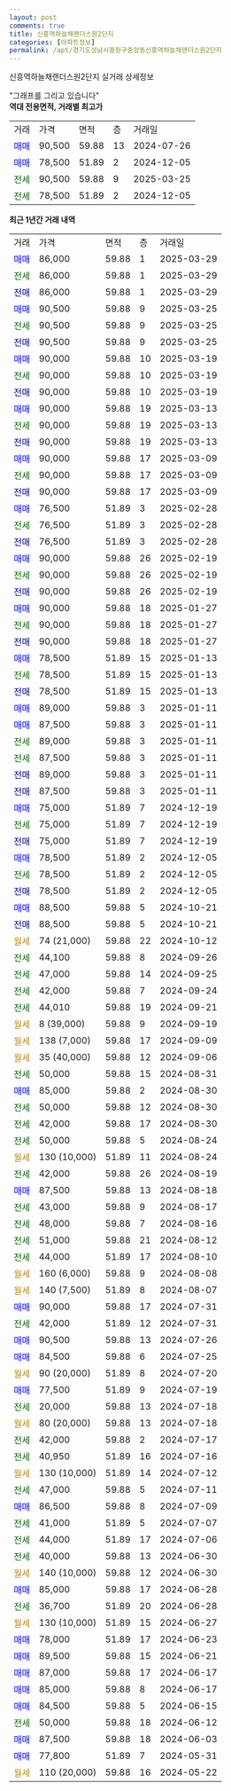 ```yaml
---
layout: post
comments: true
title: 신흥역하늘채랜더스원2단지
categories: [아파트정보]
permalink: /apt/경기도성남시중원구중앙동신흥역하늘채랜더스원2단지
---
```


신흥역하늘채랜더스원2단지 실거래 상세정보

<script type="text/javascript">
  google.charts.load('current', {'packages':['line', 'corechart']});
  google.charts.setOnLoadCallback(drawChart);

  function drawChart() {
    var data = new google.visualization.DataTable();
    data.addColumn('date', '거래일');
    data.addColumn('number', "매매");
    data.addColumn('number', "전세");
    data.addColumn('number', "전매");

    data.addRows([[new Date(Date.parse("2025-03-29")), 86000, null, null], [new Date(Date.parse("2025-03-29")), null, 86000, null], [new Date(Date.parse("2025-03-29")), null, null, 86000], [new Date(Date.parse("2025-03-25")), 90500, null, null], [new Date(Date.parse("2025-03-25")), null, 90500, null], [new Date(Date.parse("2025-03-25")), null, null, 90500], [new Date(Date.parse("2025-03-19")), 90000, null, null], [new Date(Date.parse("2025-03-19")), null, 90000, null], [new Date(Date.parse("2025-03-19")), null, null, 90000], [new Date(Date.parse("2025-03-13")), 90000, null, null], [new Date(Date.parse("2025-03-13")), null, 90000, null], [new Date(Date.parse("2025-03-13")), null, null, 90000], [new Date(Date.parse("2025-03-09")), 90000, null, null], [new Date(Date.parse("2025-03-09")), null, 90000, null], [new Date(Date.parse("2025-03-09")), null, null, 90000], [new Date(Date.parse("2025-02-28")), 76500, null, null], [new Date(Date.parse("2025-02-28")), null, 76500, null], [new Date(Date.parse("2025-02-28")), null, null, 76500], [new Date(Date.parse("2025-02-19")), 90000, null, null], [new Date(Date.parse("2025-02-19")), null, 90000, null], [new Date(Date.parse("2025-02-19")), null, null, 90000], [new Date(Date.parse("2025-01-27")), 90000, null, null], [new Date(Date.parse("2025-01-27")), null, 90000, null], [new Date(Date.parse("2025-01-27")), null, null, 90000], [new Date(Date.parse("2025-01-13")), 78500, null, null], [new Date(Date.parse("2025-01-13")), null, 78500, null], [new Date(Date.parse("2025-01-13")), null, null, 78500], [new Date(Date.parse("2025-01-11")), 89000, null, null], [new Date(Date.parse("2025-01-11")), 87500, null, null], [new Date(Date.parse("2025-01-11")), null, 89000, null], [new Date(Date.parse("2025-01-11")), null, 87500, null], [new Date(Date.parse("2025-01-11")), null, null, 89000], [new Date(Date.parse("2025-01-11")), null, null, 87500], [new Date(Date.parse("2024-12-19")), 75000, null, null], [new Date(Date.parse("2024-12-19")), null, 75000, null], [new Date(Date.parse("2024-12-19")), null, null, 75000], [new Date(Date.parse("2024-12-05")), 78500, null, null], [new Date(Date.parse("2024-12-05")), null, 78500, null], [new Date(Date.parse("2024-12-05")), null, null, 78500], [new Date(Date.parse("2024-10-21")), 88500, null, null], [new Date(Date.parse("2024-10-21")), null, null, 88500], [new Date(Date.parse("2024-10-12")), null, null, null], [new Date(Date.parse("2024-09-26")), null, 44100, null], [new Date(Date.parse("2024-09-25")), null, 47000, null], [new Date(Date.parse("2024-09-24")), null, 42000, null], [new Date(Date.parse("2024-09-21")), null, 44010, null], [new Date(Date.parse("2024-09-19")), null, null, null], [new Date(Date.parse("2024-09-09")), null, null, null], [new Date(Date.parse("2024-09-06")), null, null, null], [new Date(Date.parse("2024-08-31")), null, 50000, null], [new Date(Date.parse("2024-08-30")), 85000, null, null], [new Date(Date.parse("2024-08-30")), null, 50000, null], [new Date(Date.parse("2024-08-30")), null, 42000, null], [new Date(Date.parse("2024-08-24")), null, 50000, null], [new Date(Date.parse("2024-08-24")), null, null, null], [new Date(Date.parse("2024-08-19")), null, 42000, null], [new Date(Date.parse("2024-08-18")), 87500, null, null], [new Date(Date.parse("2024-08-17")), null, 43000, null], [new Date(Date.parse("2024-08-16")), null, 48000, null], [new Date(Date.parse("2024-08-12")), null, 51000, null], [new Date(Date.parse("2024-08-10")), null, 44000, null], [new Date(Date.parse("2024-08-08")), null, null, null], [new Date(Date.parse("2024-08-07")), null, null, null], [new Date(Date.parse("2024-07-31")), 90000, null, null], [new Date(Date.parse("2024-07-31")), null, 42000, null], [new Date(Date.parse("2024-07-26")), 90500, null, null], [new Date(Date.parse("2024-07-25")), 84500, null, null], [new Date(Date.parse("2024-07-20")), null, null, null], [new Date(Date.parse("2024-07-19")), 77500, null, null], [new Date(Date.parse("2024-07-18")), null, 20000, null], [new Date(Date.parse("2024-07-18")), null, null, null], [new Date(Date.parse("2024-07-17")), null, 42000, null], [new Date(Date.parse("2024-07-16")), null, 40950, null], [new Date(Date.parse("2024-07-12")), null, null, null], [new Date(Date.parse("2024-07-11")), null, 47000, null], [new Date(Date.parse("2024-07-09")), 86500, null, null], [new Date(Date.parse("2024-07-07")), null, 41000, null], [new Date(Date.parse("2024-07-06")), null, 44000, null], [new Date(Date.parse("2024-06-30")), null, 40000, null], [new Date(Date.parse("2024-06-30")), null, null, null], [new Date(Date.parse("2024-06-28")), 85000, null, null], [new Date(Date.parse("2024-06-28")), null, 36700, null], [new Date(Date.parse("2024-06-27")), null, null, null], [new Date(Date.parse("2024-06-23")), 78000, null, null], [new Date(Date.parse("2024-06-21")), 89500, null, null], [new Date(Date.parse("2024-06-17")), 87000, null, null], [new Date(Date.parse("2024-06-17")), 85000, null, null], [new Date(Date.parse("2024-06-15")), 84500, null, null], [new Date(Date.parse("2024-06-12")), null, 50000, null], [new Date(Date.parse("2024-06-03")), 87500, null, null], [new Date(Date.parse("2024-05-31")), 77800, null, null], [new Date(Date.parse("2024-05-22")), null, null, null]]);

    var options = {
      hAxis: {
        format: 'yyyy/MM/dd'
      },    
      lineWidth: 0,
      pointsVisible: true,    
      title: '최근 1년간 유형별 실거래가 분포',
      legend: { position: 'bottom' }
    };

    var formatter = new google.visualization.NumberFormat({pattern:'###,###'} );
    formatter.format(data, 1);
    formatter.format(data, 2);
    
    setTimeout(function() {
        var chart = new google.visualization.LineChart(document.getElementById('columnchart_material'));
        chart.draw(data, (options));
        document.getElementById('loading').style.display = 'none';
    }, 200);
  }
</script>


<div id="loading" style="z-index:20; display: block; margin-left: 0px">"그래프를 그리고 있습니다"</div>
<div id="columnchart_material" style="width: 95%; margin-left: 0px; display: block"></div>
<!-- contents start -->
<b>역대 전용면적, 거래별 최고가</b>
<table class="sortable">
    <tr>
      <td>거래</td>
      <td>가격</td>
      <td>면적</td>
      <td>층</td>
      <td>거래일</td>
    </tr>
        <tr>
          <td><a style="color: blue">매매</a></td>
          <td>90,500</td>
          <td>59.88</td>
          <td>13</td>
          <td>2024-07-26</td>
        </tr>            <tr>
          <td><a style="color: blue">매매</a></td>
          <td>78,500</td>
          <td>51.89</td>
          <td>2</td>
          <td>2024-12-05</td>
        </tr>        
        <tr>
              <td><a style="color: darkgreen">전세</a></td>
              <td>90,500</td>
              <td>59.88</td>
              <td>9</td>
              <td>2025-03-25</td>
            </tr>            <tr>
              <td><a style="color: darkgreen">전세</a></td>
              <td>78,500</td>
              <td>51.89</td>
              <td>2</td>
              <td>2024-12-05</td>
            </tr>        
    
</table>

<b>최근 1년간 거래 내역</b>

<table class="sortable">
    <tr>
      <td>거래</td>
      <td>가격</td>
      <td>면적</td>
      <td>층</td>
      <td>거래일</td>
    </tr>
    <tr>
      <td><a style="color: blue">매매</a></td>
      <td>86,000</td>
      <td>59.88</td>
      <td>1</td>
      <td>2025-03-29</td>
    </tr>          <tr>
      <td><a style="color: darkgreen">전세</a></td>
      <td>86,000</td>
      <td>59.88</td>
      <td>1</td>
      <td>2025-03-29</td>
    </tr>          <tr>
      <td><a style="color: darkblue">전매</a></td>
      <td>86,000</td>
      <td>59.88</td>
      <td>1</td>
      <td>2025-03-29</td>
    </tr>          <tr>
      <td><a style="color: blue">매매</a></td>
      <td>90,500</td>
      <td>59.88</td>
      <td>9</td>
      <td>2025-03-25</td>
    </tr>          <tr>
      <td><a style="color: darkgreen">전세</a></td>
      <td>90,500</td>
      <td>59.88</td>
      <td>9</td>
      <td>2025-03-25</td>
    </tr>          <tr>
      <td><a style="color: darkblue">전매</a></td>
      <td>90,500</td>
      <td>59.88</td>
      <td>9</td>
      <td>2025-03-25</td>
    </tr>          <tr>
      <td><a style="color: blue">매매</a></td>
      <td>90,000</td>
      <td>59.88</td>
      <td>10</td>
      <td>2025-03-19</td>
    </tr>          <tr>
      <td><a style="color: darkgreen">전세</a></td>
      <td>90,000</td>
      <td>59.88</td>
      <td>10</td>
      <td>2025-03-19</td>
    </tr>          <tr>
      <td><a style="color: darkblue">전매</a></td>
      <td>90,000</td>
      <td>59.88</td>
      <td>10</td>
      <td>2025-03-19</td>
    </tr>          <tr>
      <td><a style="color: blue">매매</a></td>
      <td>90,000</td>
      <td>59.88</td>
      <td>19</td>
      <td>2025-03-13</td>
    </tr>          <tr>
      <td><a style="color: darkgreen">전세</a></td>
      <td>90,000</td>
      <td>59.88</td>
      <td>19</td>
      <td>2025-03-13</td>
    </tr>          <tr>
      <td><a style="color: darkblue">전매</a></td>
      <td>90,000</td>
      <td>59.88</td>
      <td>19</td>
      <td>2025-03-13</td>
    </tr>          <tr>
      <td><a style="color: blue">매매</a></td>
      <td>90,000</td>
      <td>59.88</td>
      <td>17</td>
      <td>2025-03-09</td>
    </tr>          <tr>
      <td><a style="color: darkgreen">전세</a></td>
      <td>90,000</td>
      <td>59.88</td>
      <td>17</td>
      <td>2025-03-09</td>
    </tr>          <tr>
      <td><a style="color: darkblue">전매</a></td>
      <td>90,000</td>
      <td>59.88</td>
      <td>17</td>
      <td>2025-03-09</td>
    </tr>          <tr>
      <td><a style="color: blue">매매</a></td>
      <td>76,500</td>
      <td>51.89</td>
      <td>3</td>
      <td>2025-02-28</td>
    </tr>          <tr>
      <td><a style="color: darkgreen">전세</a></td>
      <td>76,500</td>
      <td>51.89</td>
      <td>3</td>
      <td>2025-02-28</td>
    </tr>          <tr>
      <td><a style="color: darkblue">전매</a></td>
      <td>76,500</td>
      <td>51.89</td>
      <td>3</td>
      <td>2025-02-28</td>
    </tr>          <tr>
      <td><a style="color: blue">매매</a></td>
      <td>90,000</td>
      <td>59.88</td>
      <td>26</td>
      <td>2025-02-19</td>
    </tr>          <tr>
      <td><a style="color: darkgreen">전세</a></td>
      <td>90,000</td>
      <td>59.88</td>
      <td>26</td>
      <td>2025-02-19</td>
    </tr>          <tr>
      <td><a style="color: darkblue">전매</a></td>
      <td>90,000</td>
      <td>59.88</td>
      <td>26</td>
      <td>2025-02-19</td>
    </tr>          <tr>
      <td><a style="color: blue">매매</a></td>
      <td>90,000</td>
      <td>59.88</td>
      <td>18</td>
      <td>2025-01-27</td>
    </tr>          <tr>
      <td><a style="color: darkgreen">전세</a></td>
      <td>90,000</td>
      <td>59.88</td>
      <td>18</td>
      <td>2025-01-27</td>
    </tr>          <tr>
      <td><a style="color: darkblue">전매</a></td>
      <td>90,000</td>
      <td>59.88</td>
      <td>18</td>
      <td>2025-01-27</td>
    </tr>          <tr>
      <td><a style="color: blue">매매</a></td>
      <td>78,500</td>
      <td>51.89</td>
      <td>15</td>
      <td>2025-01-13</td>
    </tr>          <tr>
      <td><a style="color: darkgreen">전세</a></td>
      <td>78,500</td>
      <td>51.89</td>
      <td>15</td>
      <td>2025-01-13</td>
    </tr>          <tr>
      <td><a style="color: darkblue">전매</a></td>
      <td>78,500</td>
      <td>51.89</td>
      <td>15</td>
      <td>2025-01-13</td>
    </tr>          <tr>
      <td><a style="color: blue">매매</a></td>
      <td>89,000</td>
      <td>59.88</td>
      <td>3</td>
      <td>2025-01-11</td>
    </tr>          <tr>
      <td><a style="color: blue">매매</a></td>
      <td>87,500</td>
      <td>59.88</td>
      <td>3</td>
      <td>2025-01-11</td>
    </tr>          <tr>
      <td><a style="color: darkgreen">전세</a></td>
      <td>89,000</td>
      <td>59.88</td>
      <td>3</td>
      <td>2025-01-11</td>
    </tr>          <tr>
      <td><a style="color: darkgreen">전세</a></td>
      <td>87,500</td>
      <td>59.88</td>
      <td>3</td>
      <td>2025-01-11</td>
    </tr>          <tr>
      <td><a style="color: darkblue">전매</a></td>
      <td>89,000</td>
      <td>59.88</td>
      <td>3</td>
      <td>2025-01-11</td>
    </tr>          <tr>
      <td><a style="color: darkblue">전매</a></td>
      <td>87,500</td>
      <td>59.88</td>
      <td>3</td>
      <td>2025-01-11</td>
    </tr>          <tr>
      <td><a style="color: blue">매매</a></td>
      <td>75,000</td>
      <td>51.89</td>
      <td>7</td>
      <td>2024-12-19</td>
    </tr>          <tr>
      <td><a style="color: darkgreen">전세</a></td>
      <td>75,000</td>
      <td>51.89</td>
      <td>7</td>
      <td>2024-12-19</td>
    </tr>          <tr>
      <td><a style="color: darkblue">전매</a></td>
      <td>75,000</td>
      <td>51.89</td>
      <td>7</td>
      <td>2024-12-19</td>
    </tr>          <tr>
      <td><a style="color: blue">매매</a></td>
      <td>78,500</td>
      <td>51.89</td>
      <td>2</td>
      <td>2024-12-05</td>
    </tr>          <tr>
      <td><a style="color: darkgreen">전세</a></td>
      <td>78,500</td>
      <td>51.89</td>
      <td>2</td>
      <td>2024-12-05</td>
    </tr>          <tr>
      <td><a style="color: darkblue">전매</a></td>
      <td>78,500</td>
      <td>51.89</td>
      <td>2</td>
      <td>2024-12-05</td>
    </tr>          <tr>
      <td><a style="color: blue">매매</a></td>
      <td>88,500</td>
      <td>59.88</td>
      <td>5</td>
      <td>2024-10-21</td>
    </tr>          <tr>
      <td><a style="color: darkblue">전매</a></td>
      <td>88,500</td>
      <td>59.88</td>
      <td>5</td>
      <td>2024-10-21</td>
    </tr>          <tr>
      <td><a style="color: darkgoldenrod">월세</a></td>
      <td>74 (21,000)</td>
      <td>59.88</td>
      <td>22</td>
      <td>2024-10-12</td>
    </tr>          <tr>
      <td><a style="color: darkgreen">전세</a></td>
      <td>44,100</td>
      <td>59.88</td>
      <td>8</td>
      <td>2024-09-26</td>
    </tr>          <tr>
      <td><a style="color: darkgreen">전세</a></td>
      <td>47,000</td>
      <td>59.88</td>
      <td>14</td>
      <td>2024-09-25</td>
    </tr>          <tr>
      <td><a style="color: darkgreen">전세</a></td>
      <td>42,000</td>
      <td>59.88</td>
      <td>7</td>
      <td>2024-09-24</td>
    </tr>          <tr>
      <td><a style="color: darkgreen">전세</a></td>
      <td>44,010</td>
      <td>59.88</td>
      <td>19</td>
      <td>2024-09-21</td>
    </tr>          <tr>
      <td><a style="color: darkgoldenrod">월세</a></td>
      <td>8 (39,000)</td>
      <td>59.88</td>
      <td>9</td>
      <td>2024-09-19</td>
    </tr>          <tr>
      <td><a style="color: darkgoldenrod">월세</a></td>
      <td>138 (7,000)</td>
      <td>59.88</td>
      <td>17</td>
      <td>2024-09-09</td>
    </tr>          <tr>
      <td><a style="color: darkgoldenrod">월세</a></td>
      <td>35 (40,000)</td>
      <td>59.88</td>
      <td>12</td>
      <td>2024-09-06</td>
    </tr>          <tr>
      <td><a style="color: darkgreen">전세</a></td>
      <td>50,000</td>
      <td>59.88</td>
      <td>15</td>
      <td>2024-08-31</td>
    </tr>          <tr>
      <td><a style="color: blue">매매</a></td>
      <td>85,000</td>
      <td>59.88</td>
      <td>2</td>
      <td>2024-08-30</td>
    </tr>          <tr>
      <td><a style="color: darkgreen">전세</a></td>
      <td>50,000</td>
      <td>59.88</td>
      <td>12</td>
      <td>2024-08-30</td>
    </tr>          <tr>
      <td><a style="color: darkgreen">전세</a></td>
      <td>42,000</td>
      <td>59.88</td>
      <td>17</td>
      <td>2024-08-30</td>
    </tr>          <tr>
      <td><a style="color: darkgreen">전세</a></td>
      <td>50,000</td>
      <td>59.88</td>
      <td>5</td>
      <td>2024-08-24</td>
    </tr>          <tr>
      <td><a style="color: darkgoldenrod">월세</a></td>
      <td>130 (10,000)</td>
      <td>51.89</td>
      <td>11</td>
      <td>2024-08-24</td>
    </tr>          <tr>
      <td><a style="color: darkgreen">전세</a></td>
      <td>42,000</td>
      <td>59.88</td>
      <td>26</td>
      <td>2024-08-19</td>
    </tr>          <tr>
      <td><a style="color: blue">매매</a></td>
      <td>87,500</td>
      <td>59.88</td>
      <td>13</td>
      <td>2024-08-18</td>
    </tr>          <tr>
      <td><a style="color: darkgreen">전세</a></td>
      <td>43,000</td>
      <td>59.88</td>
      <td>9</td>
      <td>2024-08-17</td>
    </tr>          <tr>
      <td><a style="color: darkgreen">전세</a></td>
      <td>48,000</td>
      <td>59.88</td>
      <td>7</td>
      <td>2024-08-16</td>
    </tr>          <tr>
      <td><a style="color: darkgreen">전세</a></td>
      <td>51,000</td>
      <td>59.88</td>
      <td>21</td>
      <td>2024-08-12</td>
    </tr>          <tr>
      <td><a style="color: darkgreen">전세</a></td>
      <td>44,000</td>
      <td>51.89</td>
      <td>17</td>
      <td>2024-08-10</td>
    </tr>          <tr>
      <td><a style="color: darkgoldenrod">월세</a></td>
      <td>160 (6,000)</td>
      <td>59.88</td>
      <td>9</td>
      <td>2024-08-08</td>
    </tr>          <tr>
      <td><a style="color: darkgoldenrod">월세</a></td>
      <td>140 (7,500)</td>
      <td>51.89</td>
      <td>8</td>
      <td>2024-08-07</td>
    </tr>          <tr>
      <td><a style="color: blue">매매</a></td>
      <td>90,000</td>
      <td>59.88</td>
      <td>17</td>
      <td>2024-07-31</td>
    </tr>          <tr>
      <td><a style="color: darkgreen">전세</a></td>
      <td>42,000</td>
      <td>51.89</td>
      <td>12</td>
      <td>2024-07-31</td>
    </tr>          <tr>
      <td><a style="color: blue">매매</a></td>
      <td>90,500</td>
      <td>59.88</td>
      <td>13</td>
      <td>2024-07-26</td>
    </tr>          <tr>
      <td><a style="color: blue">매매</a></td>
      <td>84,500</td>
      <td>59.88</td>
      <td>6</td>
      <td>2024-07-25</td>
    </tr>          <tr>
      <td><a style="color: darkgoldenrod">월세</a></td>
      <td>90 (20,000)</td>
      <td>51.89</td>
      <td>8</td>
      <td>2024-07-20</td>
    </tr>          <tr>
      <td><a style="color: blue">매매</a></td>
      <td>77,500</td>
      <td>51.89</td>
      <td>9</td>
      <td>2024-07-19</td>
    </tr>          <tr>
      <td><a style="color: darkgreen">전세</a></td>
      <td>20,000</td>
      <td>59.88</td>
      <td>13</td>
      <td>2024-07-18</td>
    </tr>          <tr>
      <td><a style="color: darkgoldenrod">월세</a></td>
      <td>80 (20,000)</td>
      <td>59.88</td>
      <td>13</td>
      <td>2024-07-18</td>
    </tr>          <tr>
      <td><a style="color: darkgreen">전세</a></td>
      <td>42,000</td>
      <td>59.88</td>
      <td>2</td>
      <td>2024-07-17</td>
    </tr>          <tr>
      <td><a style="color: darkgreen">전세</a></td>
      <td>40,950</td>
      <td>51.89</td>
      <td>16</td>
      <td>2024-07-16</td>
    </tr>          <tr>
      <td><a style="color: darkgoldenrod">월세</a></td>
      <td>130 (10,000)</td>
      <td>51.89</td>
      <td>14</td>
      <td>2024-07-12</td>
    </tr>          <tr>
      <td><a style="color: darkgreen">전세</a></td>
      <td>47,000</td>
      <td>59.88</td>
      <td>5</td>
      <td>2024-07-11</td>
    </tr>          <tr>
      <td><a style="color: blue">매매</a></td>
      <td>86,500</td>
      <td>59.88</td>
      <td>8</td>
      <td>2024-07-09</td>
    </tr>          <tr>
      <td><a style="color: darkgreen">전세</a></td>
      <td>41,000</td>
      <td>51.89</td>
      <td>5</td>
      <td>2024-07-07</td>
    </tr>          <tr>
      <td><a style="color: darkgreen">전세</a></td>
      <td>44,000</td>
      <td>51.89</td>
      <td>17</td>
      <td>2024-07-06</td>
    </tr>          <tr>
      <td><a style="color: darkgreen">전세</a></td>
      <td>40,000</td>
      <td>59.88</td>
      <td>13</td>
      <td>2024-06-30</td>
    </tr>          <tr>
      <td><a style="color: darkgoldenrod">월세</a></td>
      <td>140 (10,000)</td>
      <td>59.88</td>
      <td>12</td>
      <td>2024-06-30</td>
    </tr>          <tr>
      <td><a style="color: blue">매매</a></td>
      <td>85,000</td>
      <td>59.88</td>
      <td>17</td>
      <td>2024-06-28</td>
    </tr>          <tr>
      <td><a style="color: darkgreen">전세</a></td>
      <td>36,700</td>
      <td>51.89</td>
      <td>20</td>
      <td>2024-06-28</td>
    </tr>          <tr>
      <td><a style="color: darkgoldenrod">월세</a></td>
      <td>130 (10,000)</td>
      <td>51.89</td>
      <td>15</td>
      <td>2024-06-27</td>
    </tr>          <tr>
      <td><a style="color: blue">매매</a></td>
      <td>78,000</td>
      <td>51.89</td>
      <td>17</td>
      <td>2024-06-23</td>
    </tr>          <tr>
      <td><a style="color: blue">매매</a></td>
      <td>89,500</td>
      <td>59.88</td>
      <td>15</td>
      <td>2024-06-21</td>
    </tr>          <tr>
      <td><a style="color: blue">매매</a></td>
      <td>87,000</td>
      <td>59.88</td>
      <td>17</td>
      <td>2024-06-17</td>
    </tr>          <tr>
      <td><a style="color: blue">매매</a></td>
      <td>85,000</td>
      <td>59.88</td>
      <td>8</td>
      <td>2024-06-17</td>
    </tr>          <tr>
      <td><a style="color: blue">매매</a></td>
      <td>84,500</td>
      <td>59.88</td>
      <td>5</td>
      <td>2024-06-15</td>
    </tr>          <tr>
      <td><a style="color: darkgreen">전세</a></td>
      <td>50,000</td>
      <td>59.88</td>
      <td>18</td>
      <td>2024-06-12</td>
    </tr>          <tr>
      <td><a style="color: blue">매매</a></td>
      <td>87,500</td>
      <td>59.88</td>
      <td>18</td>
      <td>2024-06-03</td>
    </tr>          <tr>
      <td><a style="color: blue">매매</a></td>
      <td>77,800</td>
      <td>51.89</td>
      <td>7</td>
      <td>2024-05-31</td>
    </tr>          <tr>
      <td><a style="color: darkgoldenrod">월세</a></td>
      <td>110 (20,000)</td>
      <td>59.88</td>
      <td>16</td>
      <td>2024-05-22</td>
    </tr>      </table>
<!-- contents end -->    

